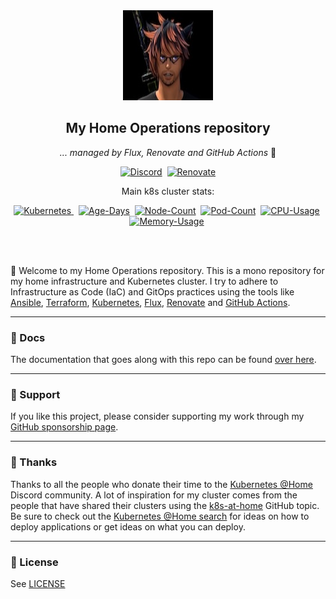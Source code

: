 <div align="center">

<img src="https://github.com/doonga/doonga/blob/main/_assets/images/logo.jpg?raw=true" width="144px" height="144px"/>

## My Home Operations repository

_... managed by Flux, Renovate and GitHub Actions_ :robot:

[![Discord](https://img.shields.io/discord/673534664354430999?style=for-the-badge&label&logo=discord&logoColor=white&color=blue)](https://discord.gg/home-operations)&nbsp;
[![Renovate](https://img.shields.io/github/actions/workflow/status/doonga/.github/schedule-renovate.yaml?branch=main&label=&logo=renovatebot&style=for-the-badge&color=blue)](https://github.com/doonga/greyrock-ops/actions/workflows/schedule-renovate.yaml)

Main k8s cluster stats:

[![Kubernetes](https://img.shields.io/badge/dynamic/yaml?url=https%3A%2F%2Fraw.githubusercontent.com%2Fdoonga%2Fgreyrock-ops%2Fmain%2Fkubernetes%2Fmain%2Ftalos%2Ftalconfig.yaml&query=%24.kubernetesVersion&flat-square&logo=kubernetes&logoColor=white&label=version)
](https://www.talos.dev/)&nbsp;
[![Age-Days](https://img.shields.io/endpoint?url=https%3A%2F%2Fkromgo.greyrock.casa%2Fquery%3Fformat%3Dendpoint%26metric%3Dmain_cluster_age_days&style=flat-square&label=Age)](https://github.com/kashalls/kromgo/)&nbsp;
[![Node-Count](https://img.shields.io/endpoint?url=https%3A%2F%2Fkromgo.greyrock.casa%2Fquery%3Fformat%3Dendpoint%26metric%3Dmain_cluster_node_count&style=flat-square&label=Nodes)](https://github.com/kashalls/kromgo/)&nbsp;
[![Pod-Count](https://img.shields.io/endpoint?url=https%3A%2F%2Fkromgo.greyrock.casa%2Fquery%3Fformat%3Dendpoint%26metric%3Dmain_cluster_pod_count&style=flat-square&label=Pods)](https://github.com/kashalls/kromgo/)&nbsp;
[![CPU-Usage](https://img.shields.io/endpoint?url=https%3A%2F%2Fkromgo.greyrock.casa%2Fquery%3Fformat%3Dendpoint%26metric%3Dmain_cluster_cpu_usage&style=flat-square&label=CPU)](https://github.com/kashalls/kromgo/)&nbsp;
[![Memory-Usage](https://img.shields.io/endpoint?url=https%3A%2F%2Fkromgo.greyrock.casa%2Fquery%3Fformat%3Dendpoint%26metric%3Dmain_cluster_memory_usage&style=flat-square&label=Memory)](https://github.com/kashalls/kromgo/)&nbsp;

</div>
<br><br>

👋 Welcome to my Home Operations repository. This is a mono repository for my home infrastructure and Kubernetes cluster. I try to adhere to Infrastructure as Code (IaC) and GitOps practices using the tools like [Ansible](https://www.ansible.com/), [Terraform](https://www.terraform.io/), [Kubernetes](https://kubernetes.io/), [Flux](https://github.com/fluxcd/flux2), [Renovate](https://github.com/renovatebot/renovate) and [GitHub Actions](https://github.com/features/actions).

---

### 📖 Docs

The documentation that goes along with this repo can be found [over here](https://doonga.github.io/greyrock-ops/).

---

### 🔎 Support

If you like this project, please consider supporting my work through my [GitHub sponsorship page](https://github.com/sponsors/doonga?frequency=one-time).

---

### :handshake: Thanks

Thanks to all the people who donate their time to the [Kubernetes @Home](https://discord.gg/k8s-at-home) Discord community. A lot of inspiration for my cluster comes from the people that have shared their clusters using the [k8s-at-home](https://github.com/topics/k8s-at-home) GitHub topic. Be sure to check out the [Kubernetes @Home search](https://nanne.dev/k8s-at-home-search/) for ideas on how to deploy applications or get ideas on what you can deploy.

---

### 🔏 License

See [LICENSE](https://github.com/doonga/greyrock-ops/blob/main/LICENSE)

